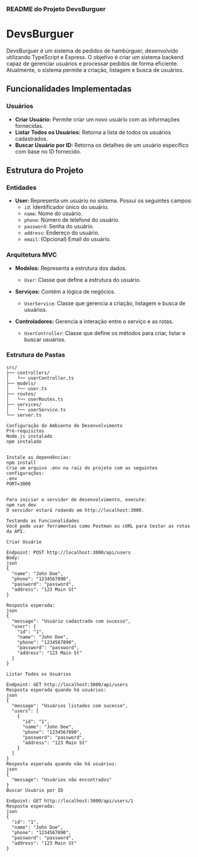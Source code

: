 ### README do Projeto DevsBurguer

# DevsBurguer

DevsBurguer é um sistema de pedidos de hambúrguer, desenvolvido utilizando TypeScript e Express. O objetivo é criar um sistema backend capaz de gerenciar usuários e processar pedidos de forma eficiente. Atualmente, o sistema permite a criação, listagem e busca de usuários.

## Funcionalidades Implementadas

### Usuários
- **Criar Usuário:** Permite criar um novo usuário com as informações fornecidas.
- **Listar Todos os Usuários:** Retorna a lista de todos os usuários cadastrados.
- **Buscar Usuário por ID:** Retorna os detalhes de um usuário específico com base no ID fornecido.

## Estrutura do Projeto

### Entidades

- **User:** Representa um usuário no sistema. Possui os seguintes campos:
  - `id`: Identificador único do usuário.
  - `name`: Nome do usuário.
  - `phone`: Número de telefone do usuário.
  - `password`: Senha do usuário.
  - `address`: Endereço do usuário.
  - `email`: (Opcional) Email do usuário.

### Arquitetura MVC

- **Modelos:** Representa a estrutura dos dados.
  - `User`: Classe que define a estrutura do usuário.
  
- **Serviços:** Contém a lógica de negócios.
  - `UserService`: Classe que gerencia a criação, listagem e busca de usuários.
  
- **Controladores:** Gerencia a interação entre o serviço e as rotas.
  - `UserController`: Classe que define os métodos para criar, listar e buscar usuários.

### Estrutura de Pastas

```plaintext
src/
├── controllers/
│   └── userController.ts
├── models/
│   └── user.ts
├── routes/
│   └── userRoutes.ts
├── services/
│   └── userService.ts
└── server.ts

Configuração do Ambiente de Desenvolvimento
Pré-requisitos
Node.js instalado
npm instalado


Instale as dependências:
npm install
Crie um arquivo .env na raiz do projeto com as seguintes configurações:
.env
PORT=3000


Para iniciar o servidor de desenvolvimento, execute:
npm run dev
O servidor estará rodando em http://localhost:3000.

Testando as Funcionalidades
Você pode usar ferramentas como Postman ou cURL para testar as rotas da API.

Criar Usuário

Endpoint: POST http://localhost:3000/api/users
Body:
json
{
  "name": "John Doe",
  "phone": "1234567890",
  "password": "password",
  "address": "123 Main St"
}

Resposta esperada:
json
{
  "message": "Usuário cadastrado com sucesso",
  "user": {
    "id": "1",
    "name": "John Doe",
    "phone": "1234567890",
    "password": "password",
    "address": "123 Main St"
  }
}

Listar Todos os Usuários

Endpoint: GET http://localhost:3000/api/users
Resposta esperada quando há usuários:
json
{
  "message": "Usuários listados com sucesso",
  "users": [
    {
      "id": "1",
      "name": "John Doe",
      "phone": "1234567890",
      "password": "password",
      "address": "123 Main St"
    }
  ]
}
Resposta esperada quando não há usuários:
json
{
  "message": "Usuários não encontrados"
}
Buscar Usuário por ID

Endpoint: GET http://localhost:3000/api/users/1
Resposta esperada:
json
{
  "id": "1",
  "name": "John Doe",
  "phone": "1234567890",
  "password": "password",
  "address": "123 Main St"
}